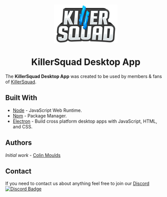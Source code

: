 <p align="center">
  <img src="https://github.com/ColinMoulds/KillerSquad-Dekstop-App/blob/master/Docs/Assets/ks-logo-vertical.png?raw=true">
</p>

<h1 align="center">KillerSquad Desktop App</h1>

The **KillerSquad Desktop App** was created to be used by members & fans of [KillerSquad](http://killersquad.net).

## Built With

* [Node](https://github.com/nodejs/node/blob/master/README.md) - JavaScript Web Runtime.
* [Npm](https://github.com/npm/npm) - Package Manager.
* [Electron](https://github.com/electron/electron) - Build cross platform desktop apps with JavaScript, HTML, and CSS.

## Authors

*Initial work* - [Colin Moulds](https://github.com/ColinMoulds)

## Contact

If you need to contact us about anything feel free to join our [Discord](https://discord.gg/bXVYBps)
<br>
[![Discord Badge](https://discordapp.com/api/guilds/147866833511251969/embed.png)](https://discord.gg/bXVYBps)
